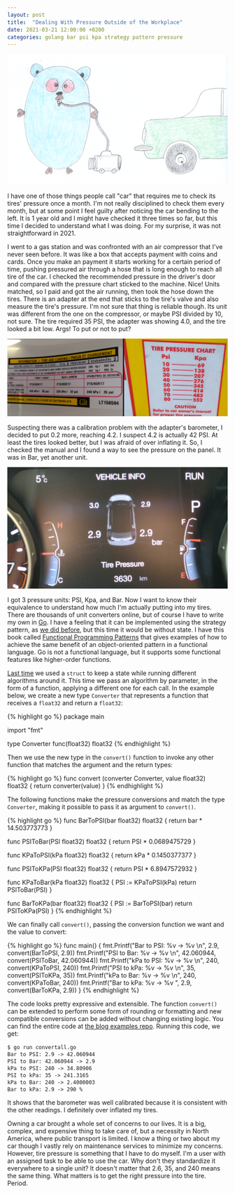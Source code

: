 ```yaml
---
layout: post
title:  "Dealing With Pressure Outside of the Workplace"
date: 2021-03-21 12:00:00 +0200
categories: golang bar psi kpa strategy pattern pressure
---
```


![Air Compressor Gopher](/images/posts/measuring-pressure-golang.png)

I have one of those things people call "car" that requires me to check its tires' pressure once a month. I'm not really disciplined to check them every month, but at some point I feel guilty after noticing the car bending to the left. It is 1 year old and I might have checked it three times so far, but this time I decided to understand what I was doing. For my surprise, it was not straightforward in 2021.

<!-- more -->

I went to a gas station and was confronted with an air compressor that I've never seen before. It was like a box that accepts payment with coins and cards. Once you make an payment it starts working for a certain period of time, pushing pressured air through a hose that is long enough to reach all tire of the car. I checked the recommended pressure in the driver's door and compared with the pressure chart sticked to the machine. Nice! Units matched, so I paid and got the air running, then took the hose down the tires. There is an adapter at the end that sticks to the tire's valve and also measure the tire's pressure. I'm not sure that thing is reliable though. Its unit was different from the one on the compressor, or maybe PSI divided by 10, not sure. The tire required 35 PSI, the adapter was showing 4.0, and the tire looked a bit low. Args! To put or not to put?

![Units](/images/posts/stateless-strategy-pattern-2.jpg)

Suspecting there was a calibration problem with the adapter's barometer, I decided to put 0.2 more, reaching 4.2. I suspect 4.2 is actually 42 PSI. At least the tires looked better, but I was afraid of over inflating it. So, I checked the manual and I found a way to see the pressure on the panel. It was in Bar, yet another unit.

![Dashboard](/images/posts/stateless-strategy-pattern-1.jpg)

I got 3 pressure units: PSI, Kpa, and Bar. Now I want to know their equivalence to understand how much I'm actually putting into my tires. There are thousands of unit converters online, but of course I have to write my own in [Go](golang.org). I have a feeling that it can be implemented using the strategy pattern, as [we did before](/2021/02/golang-strategy-pattern.html), but this time it would be without state. I have this book called [Functional Programming Patterns](https://pragprog.com/titles/mbfpp/functional-programming-patterns-in-scala-and-clojure/) that gives examples of how to achieve the same benefit of an object-oriented pattern in a functional language. Go is not a functional language, but it supports some functional features like higher-order functions.

[Last time](/2021/02/golang-strategy-pattern.html) we used a `struct` to keep a state while running different algorithms around it. This time we pass an algorithm by parameter, in the form of a function, applying a different one for each call. In the example below, we create a new type `Converter` that represents a function that receives a `float32` and return a `float32`:

{% highlight go %}
package main

import "fmt"

type Converter func(float32) float32
{% endhighlight %}

Then we use the new type in the `convert()` function to invoke any other function that matches the argument and the return types:

{% highlight go %}
func convert (converter Converter, value float32) float32 {
	return converter(value)
}
{% endhighlight %}

The following functions make the pressure conversions and match the type `Converter`, making it possible to pass it as argument to `convert()`.

{% highlight go %}
func BarToPSI(bar float32) float32 {
	return bar * 14.503773773
}

func PSIToBar(PSI float32) float32 {
	return PSI * 0.0689475729
}

func KPaToPSI(kPa float32) float32 {
	return kPa * 0.1450377377
}

func PSIToKPa(PSI float32) float32 {
	return PSI * 6.8947572932
}

func KPaToBar(kPa float32) float32 {
	PSI := KPaToPSI(kPa)
	return PSIToBar(PSI)
}

func BarToKPa(bar float32) float32 {
	PSI := BarToPSI(bar)
	return PSIToKPa(PSI)
}
{% endhighlight %}

We can finally call `convert()`, passing the conversion function we want and the value to convert:

{% highlight go %}
func main() {
	fmt.Printf("Bar to PSI: %v -> %v \n", 2.9,       convert(BarToPSI, 2.9))
	fmt.Printf("PSI to Bar: %v -> %v \n", 42.060944, convert(PSIToBar, 42.060944))
	fmt.Printf("kPa to PSI: %v -> %v \n", 240,       convert(KPaToPSI, 240))
	fmt.Printf("PSI to kPa: %v -> %v \n", 35,        convert(PSIToKPa, 35))
	fmt.Printf("kPa to Bar: %v -> %v \n", 240,       convert(KPaToBar, 240))
	fmt.Printf("Bar to kPa: %v -> %v ", 2.9,         convert(BarToKPa, 2.9))
}
{% endhighlight %}

The code looks pretty expressive and extensible. The function `convert()` can be extended to perform some form of rounding or formatting and new compatible conversions can be added without changing existing logic. You can find the entire code at [the blog examples repo](https://github.com/htmfilho/blog-examples/tree/main/convertall). Running this code, we get:

```
$ go run convertall.go
Bar to PSI: 2.9 -> 42.060944 
PSI to Bar: 42.060944 -> 2.9 
kPa to PSI: 240 -> 34.80906 
PSI to kPa: 35 -> 241.3165 
kPa to Bar: 240 -> 2.4000003 
Bar to kPa: 2.9 -> 290 % 
```

It shows that the barometer was well calibrated because it is consistent with the other readings. I definitely over inflated my tires.

Owning a car brought a whole set of concerns to our lives. It is a big, complex, and expensive thing to take care of, but a necessity in North America, where public transport is limited. I know a thing or two about my car though I vastly rely on maintenance services to minimize my concerns. However, tire pressure is something that I have to do myself. I'm a user with an assigned task to be able to use the car. Why don't they standardize it everywhere to a single unit? It doesn't matter that 2.6, 35, and 240 means the same thing. What matters is to get the right pressure into the tire. Period.